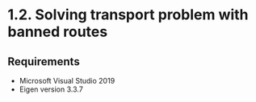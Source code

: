 # 1.2. Solving transport problem with banned routes
## Requirements
- Microsoft Visual Studio 2019
- Eigen version 3.3.7